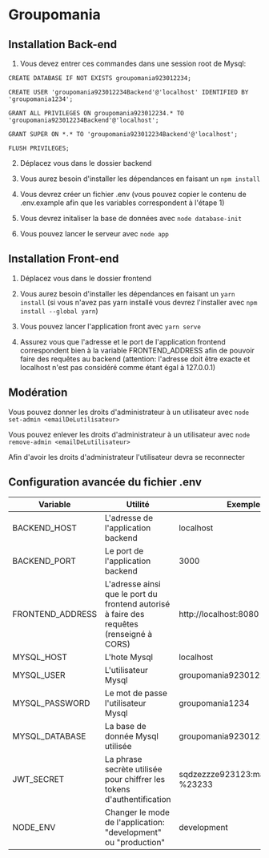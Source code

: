 # Groupomania
## Installation Back-end
1. Vous devez entrer ces commandes dans une session root de Mysql:
```
CREATE DATABASE IF NOT EXISTS groupomania923012234;

CREATE USER 'groupomania923012234Backend'@'localhost' IDENTIFIED BY 'groupomania1234';

GRANT ALL PRIVILEGES ON groupomania923012234.* TO 'groupomania923012234Backend'@'localhost';

GRANT SUPER ON *.* TO 'groupomania923012234Backend'@'localhost';

FLUSH PRIVILEGES;
```

2. Déplacez vous dans le dossier backend

3. Vous aurez besoin d'installer les dépendances en faisant un ```npm install```

4. Vous devrez créer un fichier .env (vous pouvez copier le contenu de .env.example afin que les variables correspondent à l'étape 1)

5. Vous devrez initaliser la base de données avec ```node database-init```

6. Vous pouvez lancer le serveur avec ```node app```

## Installation Front-end
1. Déplacez vous dans le dossier frontend 

2. Vous aurez besoin d'installer les dépendances en faisant un ```yarn install``` (si vous n'avez pas yarn installé vous devrez l'installer avec ```npm install --global yarn```)

3. Vous pouvez lancer l'application front avec ```yarn serve```

4. Assurez vous que l'adresse et le port de l'application frontend correspondent bien à la variable FRONTEND_ADDRESS afin de pouvoir faire des requêtes au backend (attention: l'adresse doit être exacte et localhost n'est pas considéré comme étant égal à 127.0.0.1)

## Modération
Vous pouvez donner les droits d'administrateur à un utilisateur avec ```node set-admin <emailDeLutilisateur>```

Vous pouvez enlever les droits d'administrateur à un utilisateur avec ```node remove-admin <emailDeLutilisateur>```

Afin d'avoir les droits d'administrateur l'utilisateur devra se reconnecter

## Configuration avancée du fichier .env
|Variable|Utilité|Exemple|
|----------------|--------------------|------------
|BACKEND_HOST|L'adresse de l'application backend|localhost|
|BACKEND_PORT|Le port de l'application backend|3000|
|FRONTEND_ADDRESS|L'adresse ainsi que le port du frontend autorisé à faire des requêtes (renseigné à CORS)|http://localhost:8080|
|MYSQL_HOST|L'hote Mysql|localhost|
|MYSQL_USER|L'utilisateur Mysql|groupomania923012234Backend|
|MYSQL_PASSWORD|Le mot de passe l'utilisateur Mysql|groupomania1234|
|MYSQL_DATABASE|La base de donnée Mysql utilisée|groupomania923012234|
|JWT_SECRET|La phrase secrète utilisée pour chiffrer les tokens d'authentification|sqdzezzze923123:maz:ZMEz?%23233|
|NODE_ENV|Changer le mode de l'application: "development" ou "production"|development|
